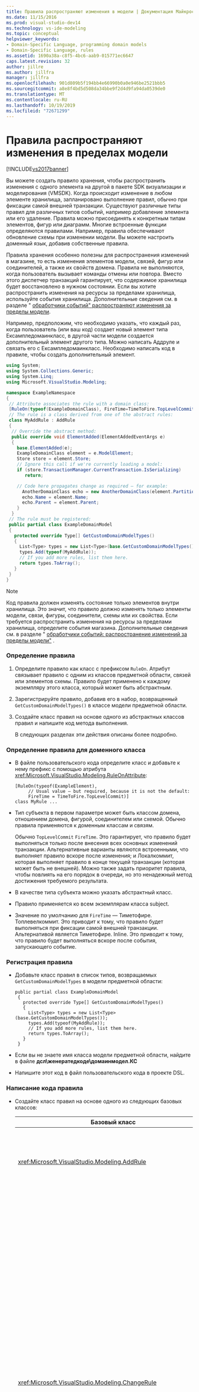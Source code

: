 ```yaml
---
title: Правила распространяют изменения в модели | Документация Майкрософт
ms.date: 11/15/2016
ms.prod: visual-studio-dev14
ms.technology: vs-ide-modeling
ms.topic: conceptual
helpviewer_keywords:
- Domain-Specific Language, programming domain models
- Domain-Specific Language, rules
ms.assetid: 1690a38a-c8f5-4bc6-aab9-015771ec6647
caps.latest.revision: 32
author: jillre
ms.author: jillfra
manager: jillfra
ms.openlocfilehash: 901d809b5f194bb4e66990b0a0e946be2521bbb5
ms.sourcegitcommit: a8e8f4bd5d508da34bbe9f2d4d9fa94da0539de0
ms.translationtype: MT
ms.contentlocale: ru-RU
ms.lasthandoff: 10/19/2019
ms.locfileid: "72671299"
---
```

# <a name="rules-propagate-changes-within-the-model"></a>Правила распространяют изменения в пределах модели
[!INCLUDE[vs2017banner](../includes/vs2017banner.md)]

Вы можете создать правило хранения, чтобы распространить изменения с одного элемента на другой в пакете SDK визуализации и моделирования (VMSDK). Когда происходит изменение в любом элементе хранилища, запланировано выполнение правил, обычно при фиксации самой внешней транзакции. Существуют различные типы правил для различных типов событий, например добавление элемента или его удаление. Правила можно присоединять к конкретным типам элементов, фигур или диаграмм. Многие встроенные функции определяются правилами. Например, правила обеспечивают обновление схемы при изменении модели. Вы можете настроить доменный язык, добавив собственные правила.

 Правила хранения особенно полезны для распространения изменений в магазине, то есть изменения элементов модели, связей, фигур или соединителей, а также их свойств домена. Правила не выполняются, когда пользователь вызывает команды отмены или повтора. Вместо этого диспетчер транзакций гарантирует, что содержимое хранилища будет восстановлено в нужном состоянии. Если вы хотите распространить изменения на ресурсы за пределами хранилища, используйте события хранилища. Дополнительные сведения см. в разделе " [обработчики событий" распространяют изменения за пределы модели](../modeling/event-handlers-propagate-changes-outside-the-model.md).

 Например, предположим, что необходимо указать, что каждый раз, когда пользователь (или ваш код) создает новый элемент типа Ексампледомаинкласс, в другой части модели создается дополнительный элемент другого типа. Можно написать Аддруле и связать его с Ексампледомаинкласс. Необходимо написать код в правиле, чтобы создать дополнительный элемент.

```csharp
using System;
using System.Collections.Generic;
using System.Linq;
using Microsoft.VisualStudio.Modeling;

namespace ExampleNamespace
{
 // Attribute associates the rule with a domain class:
 [RuleOn(typeof(ExampleDomainClass), FireTime=TimeToFire.TopLevelCommit)]
 // The rule is a class derived from one of the abstract rules:
 class MyAddRule : AddRule
 {
  // Override the abstract method:
  public override void ElementAdded(ElementAddedEventArgs e)
  {
    base.ElementAdded(e);
    ExampleDomainClass element = e.ModelElement;
    Store store = element.Store;
    // Ignore this call if we're currently loading a model:
    if (store.TransactionManager.CurrentTransaction.IsSerializing)
       return;

    // Code here propagates change as required – for example:
      AnotherDomainClass echo = new AnotherDomainClass(element.Partition);
      echo.Name = element.Name;
      echo.Parent = element.Parent;
    }
  }
 // The rule must be registered:
 public partial class ExampleDomainModel
 {
   protected override Type[] GetCustomDomainModelTypes()
   {
     List<Type> types = new List<Type>(base.GetCustomDomainModelTypes());
     types.Add(typeof(MyAddRule));
     // If you add more rules, list them here.
     return types.ToArray();
   }
 }
}

```

> [!NOTE]
> Код правила должен изменять состояние только элементов внутри хранилища. Это значит, что правило должно изменять только элементы модели, связи, фигуры, соединители, схемы или их свойства. Если требуется распространить изменения на ресурсы за пределами хранилища, определите события магазина. Дополнительные сведения см. в разделе " [обработчики событий: распространение изменений за пределы модели"](../modeling/event-handlers-propagate-changes-outside-the-model.md) .

### <a name="to-define-a-rule"></a>Определение правила

1. Определите правило как класс с префиксом `RuleOn`. Атрибут связывает правило с одним из классов предметной области, связей или элементов схемы. Правило будет применено к каждому экземпляру этого класса, который может быть абстрактным.

2. Зарегистрируйте правило, добавив его в набор, возвращенный `GetCustomDomainModelTypes()` в классе модели предметной области.

3. Создайте класс правил на основе одного из абстрактных классов правил и напишите код метода выполнения.

   В следующих разделах эти действия описаны более подробно.

### <a name="to-define-a-rule-on-a-domain-class"></a>Определение правила для доменного класса

- В файле пользовательского кода определите класс и добавьте к нему префикс с помощью атрибута <xref:Microsoft.VisualStudio.Modeling.RuleOnAttribute>:

    ```
    [RuleOn(typeof(ExampleElement),
         // Usual value – but required, because it is not the default:
         FireTime = TimeToFire.TopLevelCommit)]
    class MyRule ...

    ```

- Тип субъекта в первом параметре может быть классом домена, отношением домена, фигурой, соединителем или схемой. Обычно правила применяются к доменным классам и связям.

     Обычно `TopLevelCommit` `FireTime`. Это гарантирует, что правило будет выполняться только после внесения всех основных изменений транзакции. Альтернативные варианты являются встроенными, что выполняет правило вскоре после изменения; и Локалкоммит, которая выполняет правило в конце текущей транзакции (которая может быть не внешней). Можно также задать приоритет правила, чтобы повлиять на его порядок в очереди, но это ненадежный метод достижения требуемого результата.

- В качестве типа субъекта можно указать абстрактный класс.

- Правило применяется ко всем экземплярам класса subject.

- Значение по умолчанию для `FireTime` — Тиметофире. Топлевелкоммит. Это приводит к тому, что правило будет выполняться при фиксации самой внешней транзакции. Альтернативой является Тиметофире. Inline. Это приводит к тому, что правило будет выполняться вскоре после события, запускающего событие.

### <a name="to-register-the-rule"></a>Регистрация правила

- Добавьте класс правил в список типов, возвращаемых `GetCustomDomainModelTypes` в модели предметной области:

    ```
    public partial class ExampleDomainModel
     {
       protected override Type[] GetCustomDomainModelTypes()
       {
         List<Type> types = new List<Type>(base.GetCustomDomainModelTypes());
         types.Add(typeof(MyAddRule));
         // If you add more rules, list them here.
         return types.ToArray();
       }
     }

    ```

- Если вы не знаете имя класса модели предметной области, найдите в файле **дсл\женератедкоде\домаинмодел.КС**

- Напишите этот код в файл пользовательского кода в проекте DSL.

### <a name="to-write-the-code-of-the-rule"></a>Написание кода правила

- Создайте класс правил на основе одного из следующих базовых классов:

  |                             Базовый класс                              |                                                                                                                                                                                                                                                                                                                                                                              Триггер                                                                                                                                                                                                                                                                                                                                                                              |
  |---------------------------------------------------------------------|-------------------------------------------------------------------------------------------------------------------------------------------------------------------------------------------------------------------------------------------------------------------------------------------------------------------------------------------------------------------------------------------------------------------------------------------------------------------------------------------------------------------------------------------------------------------------------------------------------------------------------------------------------------------------------------------------------------------------------------------------------------------|
  |           <xref:Microsoft.VisualStudio.Modeling.AddRule>            |                                                                                                                                                                                                                                                                                                                        Добавляется элемент, ссылка или фигура.<br /><br /> Используйте его для обнаружения новых связей в дополнение к новым элементам.                                                                                                                                                                                                                                                                                                                        |
  |          <xref:Microsoft.VisualStudio.Modeling.ChangeRule>          | Изменено значение свойства домена. Аргумент метода предоставляет старое и новое значения.<br /><br /> Для фигур это правило активируется при изменении встроенного свойства `AbsoluteBounds`, если фигура перемещена.<br /><br /> Во многих случаях удобнее переопределять `OnValueChanged` или `OnValueChanging` в обработчике свойств. Эти методы вызываются непосредственно перед изменением и после него. В отличие от этого правило обычно выполняется в конце транзакции. Дополнительные сведения см. в разделе [обработчики изменений значений свойств домена](../modeling/domain-property-value-change-handlers.md). **Примечание.**  Это правило не срабатывает при создании или удалении ссылки. Вместо этого напишите `AddRule` и `DeleteRule` для доменной связи. |
  |         <xref:Microsoft.VisualStudio.Modeling.DeletingRule>         |                                                                                                                                                                                                                                                                                                             Активируется при удалении элемента или ссылки. Свойство ModelElement. удаления имеет значение true до окончания транзакции.                                                                                                                                                                                                                                                                                                              |
  |          <xref:Microsoft.VisualStudio.Modeling.DeleteRule>          |                                                                                                                                                                                                       Выполняется при удалении элемента или ссылки. Правило выполняется после выполнения всех других правил, включая Делетингрулес. ModelElement. IsDeleted имеет значение false, а ModelElement. IsTrue имеет значение true. Чтобы обеспечить дальнейшую отмену, элемент фактически не удаляется из памяти, но удаляется из Store. Елементдиректори.                                                                                                                                                                                                       |
  |           <xref:Microsoft.VisualStudio.Modeling.MoveRule>           |                                                                                                                                                                                                                                                                                                           Элемент перемещается из одного раздела хранилища в другой.<br /><br /> (Обратите внимание, что это не связано с графической позицией фигуры.)                                                                                                                                                                                                                                                                                                            |
  |     <xref:Microsoft.VisualStudio.Modeling.RolePlayerChangeRule>     |                                                                                                                                                                                                                                                                                                                 Это правило применяется только к доменным связям. Он активируется, если элемент модели явным образом назначается либо к концу ссылки.                                                                                                                                                                                                                                                                                                                 |
  | <xref:Microsoft.VisualStudio.Modeling.RolePlayerPositionChangeRule> |                                                                                                                                                                                                                                                                                                                   Активируется при изменении порядка ссылок на или из элемента с помощью методов Мовебефоре или Моветоиндекс в ссылке.                                                                                                                                                                                                                                                                                                                    |
  |   <xref:Microsoft.VisualStudio.Modeling.TransactionBeginningRule>   |                                                                                                                                                                                                                                                                                                                                                              Выполняется при создании транзакции.                                                                                                                                                                                                                                                                                                                                                              |
  |  <xref:Microsoft.VisualStudio.Modeling.TransactionCommittingRule>   |                                                                                                                                                                                                                                                                                                                                                      Выполняется при фиксации транзакции.                                                                                                                                                                                                                                                                                                                                                      |
  |  <xref:Microsoft.VisualStudio.Modeling.TransactionRollingBackRule>  |                                                                                                                                                                                                                                                                                                                                                     Выполняется, когда транзакция собирается откатить.                                                                                                                                                                                                                                                                                                                                                     |

- Каждый класс имеет переопределяемый метод. Введите `override` в своем классе, чтобы обнаружить его. Параметр этого метода определяет изменяемый элемент.

  Обратите внимание на следующие моменты правил:

1. Набор изменений в транзакции может вызвать несколько правил. Обычно правила выполняются при фиксации самой внешней транзакции. Они выполняются в неопределенном порядке.

2. Правило всегда выполняется внутри транзакции. Поэтому нет необходимости создавать новую транзакцию для внесения изменений.

3. Правила не выполняются при откате транзакции или при выполнении операций отмены или повтора. Эти операции сбрасывают все содержимое хранилища до предыдущего состояния. Таким образом, если правило изменяет состояние какого-либо за пределами магазина, оно может не храниться в синчронисм с содержимым магазина. Чтобы обновить состояние за пределами хранилища, лучше использовать события. Дополнительные сведения см. в разделе " [обработчики событий" распространяют изменения за пределы модели](../modeling/event-handlers-propagate-changes-outside-the-model.md).

4. Некоторые правила выполняются при загрузке модели из файла. Чтобы определить, выполняется ли загрузка или сохранение, используйте `store.TransactionManager.CurrentTransaction.IsSerializing`.

5. Если код правила создает дополнительные триггеры правил, они будут добавлены в конец списка срабатываний и будут выполнены до завершения транзакции. Делетедрулес выполняются после всех остальных правил. Одно правило может выполняться несколько раз в транзакции по одному времени для каждого изменения.

6. Чтобы передать сведения в правила и из правил, можно сохранить сведения в `TransactionContext`. Это просто словарь, который поддерживается во время транзакции. Он удаляется после завершения транзакции. Аргументы события в каждом правиле предоставляют доступ к нему. Помните, что правила не выполняются в прогнозируемом порядке.

7. Используйте правила после рассмотрения других альтернатив. Например, если необходимо обновить свойство при изменении значения, рассмотрите возможность использования вычисляемого свойства. Если вы хотите ограничить размер или расположение фигуры, используйте `BoundsRule`. Если вы хотите ответить на изменение значения свойства, добавьте обработчик `OnValueChanged` в свойство. Дополнительные сведения см. [в разделе реагирование на изменения и их распространение](../modeling/responding-to-and-propagating-changes.md).

## <a name="example"></a>Пример
 В следующем примере свойство обновляется при создании связи между доменами для связывания двух элементов. Правило будет запускаться не только при создании пользователем ссылки на диаграмме, но и при создании ссылки в коде программы.

 Чтобы протестировать этот пример, создайте DSL с помощью шаблона решения для потока задач и вставьте следующий код в файл в проекте DSL. Выполните сборку и запустите решение и откройте пример файла в проекте отладки. Нарисуйте ссылку на комментарий между фигурой комментария и элементом Flow. Текст в комментарии изменится на отчет по последнему элементу, к которому вы подключились.

 На практике обычно создается DeleteRule для каждого Аддруле.

```
using System;
using System.Collections.Generic;
using System.Linq;
using System.Text;
using Microsoft.VisualStudio.Modeling;

namespace Company.TaskRuleExample
{

  [RuleOn(typeof(CommentReferencesSubjects))]
  public class RoleRule : AddRule
  {

    public override void ElementAdded(ElementAddedEventArgs e)
    {
      base.ElementAdded(e);
      CommentReferencesSubjects link = e.ModelElement as CommentReferencesSubjects;
      Comment comment = link.Comment;
      FlowElement subject = link.Subject;
      Transaction current = link.Store.TransactionManager.CurrentTransaction;
      // Don't want to run when we're just loading from file:
      if (current.IsSerializing) return;
      comment.Text = "Flow has " + subject.FlowTo.Count + " outgoing connections";
    }

  }

  public partial class TaskRuleExampleDomainModel
  {
    protected override Type[] GetCustomDomainModelTypes()
    {
      List<Type> types = new List<Type>(base.GetCustomDomainModelTypes());
      types.Add(typeof(RoleRule));
      return types.ToArray();
    }
  }

}

```

## <a name="see-also"></a>См. также раздел
 [Обработчики событий распространяют изменения за пределы модели](../modeling/event-handlers-propagate-changes-outside-the-model.md) [баундсрулес ограничить расположение и размер фигуры](../modeling/boundsrules-constrain-shape-location-and-size.md)
